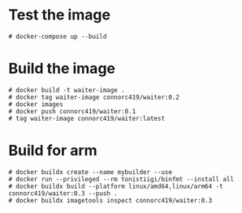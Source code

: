 # Test the image
    # docker-compose up --build

# Build the image
    # docker build -t waiter-image .
    # docker tag waiter-image connorc419/waiter:0.2
    # docker images
    # docker push connorc419/waiter:0.1
    # tag waiter-image connorc419/waiter:latest


# Build for arm
    # docker buildx create --name mybuilder --use
    # docker run --privileged --rm tonistiigi/binfmt --install all
    # docker buildx build --platform linux/amd64,linux/arm64 -t connorc419/waiter:0.3 --push .
    # docker buildx imagetools inspect connorc419/waiter:0.3
